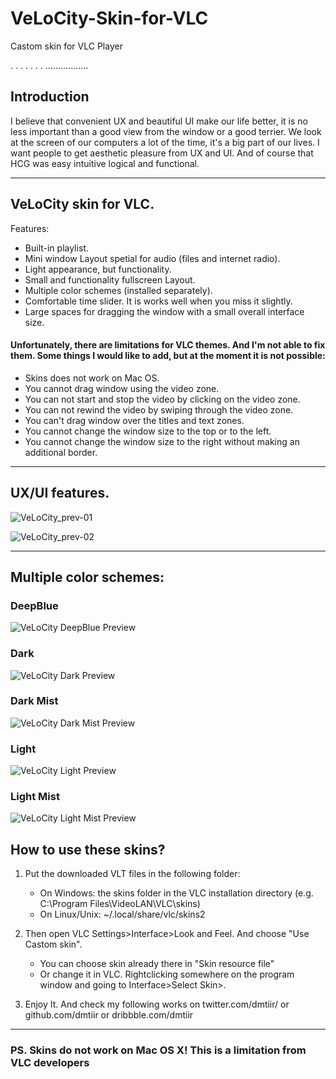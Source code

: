 # VeLoCity-Skin-for-VLC
Castom skin for VLC Player

.
.
.
.
.
.
.
.................
## Introduction

I believe that convenient UX and beautiful UI make our life better, it is no less important than a good view from the window or a good terrier. 
We look at the screen of our computers a lot of the time, it's a big part of our lives. I want people to get aesthetic pleasure from UX and UI.
And of course that HCG was easy intuitive logical and functional.

----------------------------------------------------------------------------------------------------------------------------------------------------------


## VeLoCity skin for VLC.

Features:
- Built-in playlist.
- Mini window Layout spetial for audio (files and internet radio).
- Light appearance, but functionality.
- Small and functionality fullscreen Layout.
- Multiple color schemes (installed separately).
- Comfortable time slider. It is works well when you miss it slightly.
- Large spaces for dragging the window with a small overall interface size.


#### Unfortunately, there are limitations for VLC themes. And I'm not able to fix them. Some things I would like to add, but at the moment it is not possible:
- Skins does not work on Mac OS.
- You cannot drag window using the video zone.
- You can not start and stop the video by clicking on the video zone.
- You can not rewind the video by swiping through the video zone.
- You can't drag window over the titles and text zones.
- You cannot change the window size to the top or to the left.
- You cannot change the window size to the right without making an additional border.

----------------------------------------------------------------------------------------------------------------------------------------------------------


## UX/UI features.

![VeLoCity_prev-01](https://user-images.githubusercontent.com/106811960/171930023-1bdd0ab1-9c92-44df-9155-47c4285e3b40.gif)





![VeLoCity_prev-02](https://user-images.githubusercontent.com/106811960/171930043-db982479-0c98-432a-82e0-00c28682d32b.gif)




--------------------------------------------------------------------------------------------------------------------------------------


## Multiple color schemes:




### DeepBlue

![VeLoCity DeepBlue Preview](https://user-images.githubusercontent.com/106811960/171930628-d1b29df5-9042-4715-9ffd-0add49a81bb3.png)





### Dark

![VeLoCity Dark Preview](https://user-images.githubusercontent.com/106811960/171930676-22b97c27-bc5c-4196-b9c8-917c0d5d2a35.png)






### Dark Mist

![VeLoCity Dark Mist Preview](https://user-images.githubusercontent.com/106811960/171930713-09547fe0-ec17-4b6d-9320-d866c7682ca9.png)





### Light
 

![VeLoCity Light Preview](https://user-images.githubusercontent.com/106811960/171930748-cb06a5cf-ba29-482a-9981-31352de90a13.png)





### Light Mist


![VeLoCity Light Mist Preview](https://user-images.githubusercontent.com/106811960/171930779-16538f81-e34f-4e28-a57a-cec141472943.png)





## How to use these skins? 


 1. Put the downloaded VLT files in the following folder:

    - On Windows: the skins folder in the VLC installation directory (e.g. C:\Program Files\VideoLAN\VLC\skins)
    - On Linux/Unix: ~/.local/share/vlc/skins2

 2. Then open VLC Settings>Interface>Look and Feel. And choose "Use Castom skin". 
    - You can choose skin already there in "Skin resource file"
    - Or change it in VLC. Rightclicking somewhere on the program window and going to Interface>Select Skin>.

 3. Enjoy It. And check my following works on  twitter.com/dmtiir/  or  github.com/dmtiir  or  dribbble.com/dmtiir



----------------------------------------------------------------------------------------------------------------------------------------------------------


 ### PS. Skins do not work on Mac OS X! This is a limitation from VLC developers


